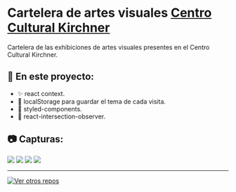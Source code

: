 # Cartelera de artes visuales [Centro Cultural Kirchner](https://cck-visuales-cartelera.vercel.app)
Cartelera de las exhibiciones de artes visuales presentes en el Centro Cultural Kirchner.
## 📖 En este proyecto:
* ✨ react context.
* 🎨 localStorage para guardar el tema de cada visita.
* 💅 styled-components.
* 🔎 react-intersection-observer.
## 📷 Capturas:
<img src='https://res.cloudinary.com/juanstromanilz/image/upload/v1627077788/Proyectos/CCK%20Visuales/cckVisuales1_quva2g.png'></img>
<img src='https://res.cloudinary.com/juanstromanilz/image/upload/v1627077785/Proyectos/CCK%20Visuales/cckVisuales2_iuoggd.png'></img>
<img src='https://res.cloudinary.com/juanstromanilz/image/upload/v1627077785/Proyectos/CCK%20Visuales/cckVisuales3_ybdwoy.png'></img>
<img src='https://res.cloudinary.com/juanstromanilz/image/upload/v1627077787/Proyectos/CCK%20Visuales/cckVisuales4_qrxqlo.png'></img>
***
[![Ver otros repos](https://img.shields.io/badge/-Ver%20otros%20repos-black?style=for-the-badge&logo=github&logoColor=white)](https://github.com/JuanStromanIlz)
